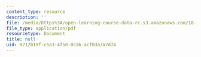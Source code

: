 ```yaml
---
content_type: resource
description: ''
file: /media/https%3A/open-learning-course-data-rc.s3.amazonaws.com/18-404j-theory-of-computation-fall-2020/8212b19fc5a34f500ca6acf03a3a7d74_MIT18_404f20_lec16.pdf
file_type: application/pdf
resourcetype: Document
title: null
uid: 8212b19f-c5a3-4f50-0ca6-acf03a3a7d74
---
```

